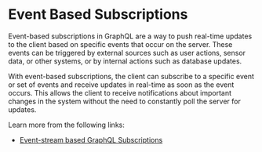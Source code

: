 # Event Based Subscriptions

Event-based subscriptions in GraphQL are a way to push real-time updates to the client based on specific events that occur on the server. These events can be triggered by external sources such as user actions, sensor data, or other systems, or by internal actions such as database updates.

With event-based subscriptions, the client can subscribe to a specific event or set of events and receive updates in real-time as soon as the event occurs. This allows the client to receive notifications about important changes in the system without the need to constantly poll the server for updates.

Learn more from the following links:

- [Event-stream based GraphQL Subscriptions](https://gist.github.com/OlegIlyenko/a5a9ab1b000ba0b5b1ad)